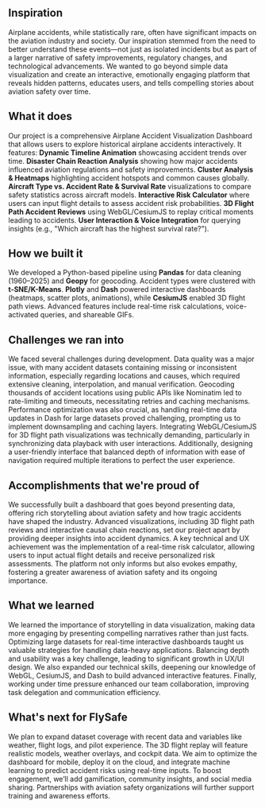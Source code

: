 ## Inspiration
Airplane accidents, while statistically rare, often have significant impacts on the aviation industry and society. Our inspiration stemmed from the need to better understand these events—not just as isolated incidents but as part of a larger narrative of safety improvements, regulatory changes, and technological advancements. We wanted to go beyond simple data visualization and create an interactive, emotionally engaging platform that reveals hidden patterns, educates users, and tells compelling stories about aviation safety over time.
## What it does
Our project is a comprehensive Airplane Accident Visualization Dashboard that allows users to explore historical airplane accidents interactively. It features:
**Dynamic Timeline Animation** showcasing accident trends over time.
**Disaster Chain Reaction Analysis** showing how major accidents influenced aviation regulations and safety improvements.
**Cluster Analysis & Heatmaps** highlighting accident hotspots and common causes globally.
**Aircraft Type vs. Accident Rate & Survival Rate** visualizations to compare safety statistics across aircraft models.
**Interactive Risk Calculator** where users can input flight details to assess accident risk probabilities.
**3D Flight Path Accident Reviews** using WebGL/CesiumJS to replay critical moments leading to accidents.
**User Interaction & Voice Integration** for querying insights (e.g., "Which aircraft has the highest survival rate?").
## How we built it
We developed a Python-based pipeline using **Pandas** for data cleaning (1960–2025) and **Geopy** for geocoding. Accident types were clustered with **t-SNE/K-Means**. **Plotly** and **Dash** powered interactive dashboards (heatmaps, scatter plots, animations), while **CesiumJS** enabled 3D flight path views. Advanced features include real-time risk calculations, voice-activated queries, and shareable GIFs. 
## Challenges we ran into
We faced several challenges during development. Data quality was a major issue, with many accident datasets containing missing or inconsistent information, especially regarding locations and causes, which required extensive cleaning, interpolation, and manual verification. Geocoding thousands of accident locations using public APIs like Nominatim led to rate-limiting and timeouts, necessitating retries and caching mechanisms. Performance optimization was also crucial, as handling real-time data updates in Dash for large datasets proved challenging, prompting us to implement downsampling and caching layers. Integrating WebGL/CesiumJS for 3D flight path visualizations was technically demanding, particularly in synchronizing data playback with user interactions. Additionally, designing a user-friendly interface that balanced depth of information with ease of navigation required multiple iterations to perfect the user experience.
## Accomplishments that we're proud of
We successfully built a dashboard that goes beyond presenting data, offering rich storytelling about aviation safety and how tragic accidents have shaped the industry. Advanced visualizations, including 3D flight path reviews and interactive causal chain reactions, set our project apart by providing deeper insights into accident dynamics. A key technical and UX achievement was the implementation of a real-time risk calculator, allowing users to input actual flight details and receive personalized risk assessments. The platform not only informs but also evokes empathy, fostering a greater awareness of aviation safety and its ongoing importance.
## What we learned
We learned the importance of storytelling in data visualization, making data more engaging by presenting compelling narratives rather than just facts. Optimizing large datasets for real-time interactive dashboards taught us valuable strategies for handling data-heavy applications. Balancing depth and usability was a key challenge, leading to significant growth in UX/UI design. We also expanded our technical skills, deepening our knowledge of WebGL, CesiumJS, and Dash to build advanced interactive features. Finally, working under time pressure enhanced our team collaboration, improving task delegation and communication efficiency.
## What's next for FlySafe
We plan to expand dataset coverage with recent data and variables like weather, flight logs, and pilot experience. The 3D flight replay will feature realistic models, weather overlays, and cockpit data. We aim to optimize the dashboard for mobile, deploy it on the cloud, and integrate machine learning to predict accident risks using real-time inputs. To boost engagement, we’ll add gamification, community insights, and social media sharing. Partnerships with aviation safety organizations will further support training and awareness efforts.
